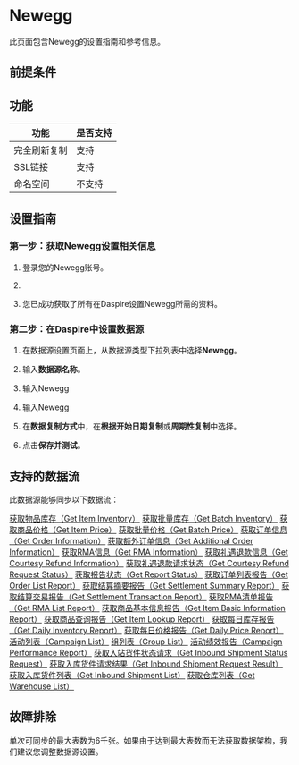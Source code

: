 # Newegg

此页面包含Newegg的设置指南和参考信息。

## 前提条件


## 功能 

| 功能 | 是否支持 |
| --- | --- |
| 完全刷新复制 | 支持 |
| SSL链接 | 支持 |
| 命名空间 | 不支持 |

## 设置指南

### 第一步：获取Newegg设置相关信息

1. 登录您的Newegg账号。

2. 

5. 您已成功获取了所有在Daspire设置Newegg所需的资料。

### 第二步：在Daspire中设置数据源

1. 在数据源设置页面上，从数据源类型下拉列表中选择**Newegg**。

2. 输入**数据源名称**。

3. 输入Newegg

4. 输入Newegg

5. 在**数据复制方式**中，在**根据开始日期复制**或**周期性复制**中选择。

6. 点击**保存并测试**。

## 支持的数据流

此数据源能够同步以下数据流：

[获取物品库存（Get Item Inventory）](https://developer.newegg.com/newegg_marketplace_api/item_management/get_inventory/)
[获取批量库存（Get Batch Inventory）](https://developer.newegg.com/newegg_marketplace_api/item_management/get-batch-inventory/)
[获取商品价格（Get Item Price）](https://developer.newegg.com/newegg_marketplace_api/item_management/get_price/)
[获取批量价格（Get Batch Price）](https://developer.newegg.com/newegg_marketplace_api/item_management/get-batch-price/)
[获取订单信息（Get Order Information）](https://developer.newegg.com/newegg_marketplace_api/order_management/get_order_information/)
[获取额外订单信息（Get Additional Order Information）](https://developer.newegg.com/newegg_marketplace_api/order_management/get_additional_order_information/)
[获取RMA信息（Get RMA Information）](https://developer.newegg.com/newegg_marketplace_api/rma_management/get_rma_information/)
[获取礼遇退款信息（Get Courtesy Refund Information）](https://developer.newegg.com/newegg_marketplace_api/rma_management/get_courtesy_refund_information/)
[获取礼遇退款请求状态（Get Courtesy Refund Request Status）](https://developer.newegg.com/newegg_marketplace_api/rma_management/get_courtesy_refund_request_status/)
[获取报告状态（Get Report Status）](https://developer.newegg.com/newegg_marketplace_api/reports_management/get_report_status/)
[获取订单列表报告（Get Order List Report）](https://developer.newegg.com/newegg_marketplace_api/reports_management/get_report_result/get_order_list_report/)
[获取结算摘要报告（Get Settlement Summary Report）](https://developer.newegg.com/newegg_marketplace_api/reports_management/get_report_result/get_settlement_summary_report/)
[获取结算交易报告（Get Settlement Transaction Report）](https://developer.newegg.com/newegg_marketplace_api/reports_management/get_report_result/get_settlement_transaction_report/)
[获取RMA清单报告（Get RMA List Report）](https://developer.newegg.com/newegg_marketplace_api/reports_management/get_report_result/get_rma_list_report/)
[获取商品基本信息报告（Get Item Basic Information Report）](https://developer.newegg.com/newegg_marketplace_api/reports_management/get_report_result/get-item-basic-information-report/)
[获取商品查询报告（Get Item Lookup Report）](https://developer.newegg.com/newegg_marketplace_api/reports_management/get_report_result/get_item_lookup_report/)
[获取每日库存报告（Get Daily Inventory Report）](https://developer.newegg.com/newegg_marketplace_api/reports_management/get_report_result/get_daily_inventory_report/)
[获取每日价格报告（Get Daily Price Report）](https://developer.newegg.com/newegg_marketplace_api/reports_management/get_report_result/get_daily_price_report/)
[活动列表（Campaign List）](https://developer.newegg.com/newegg_marketplace_api/sponsored-ads-management/campaign-list/)
[组列表（Group List）](https://developer.newegg.com/newegg_marketplace_api/sponsored-ads-management/group-list/)
[活动绩效报告（Campaign Performance Report）](https://developer.newegg.com/newegg_marketplace_api/sponsored-ads-management/campaign-performance-report/)
[获取入站货件状态请求（Get Inbound Shipment Status Request）](https://developer.newegg.com/newegg_marketplace_api/sbn_shipped_by_newegg_management/get_inbound_shipment_status_request/)
[获取入库货件请求结果（Get Inbound Shipment Request Result）](https://developer.newegg.com/newegg_marketplace_api/sbn_shipped_by_newegg_management/get_inbound_shipment_request_result/)
[获取入库货件列表（Get Inbound Shipment List）](https://developer.newegg.com/newegg_marketplace_api/sbn_shipped_by_newegg_management/get_inbound_shipment_list/)
[获取仓库列表（Get Warehouse List）](https://developer.newegg.com/newegg_marketplace_api/sbn_shipped_by_newegg_management/get-warehouse-list/)

## 故障排除

单次可同步的最大表数为6千张。如果由于达到最大表数而无法获取数据架构，我们建议您调整数据源设置。